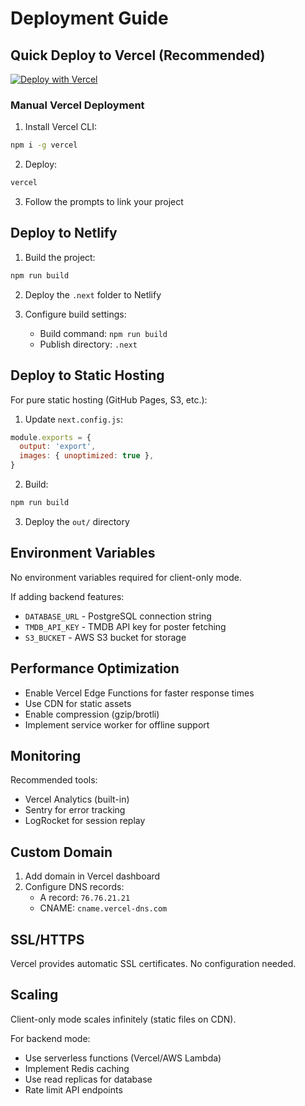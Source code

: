 # Deployment Guide

## Quick Deploy to Vercel (Recommended)

[![Deploy with Vercel](https://vercel.com/button)](https://vercel.com/new/clone?repository-url=https://github.com/yourusername/gitboxd)

### Manual Vercel Deployment

1. Install Vercel CLI:
```bash
npm i -g vercel
```

2. Deploy:
```bash
vercel
```

3. Follow the prompts to link your project

## Deploy to Netlify

1. Build the project:
```bash
npm run build
```

2. Deploy the `.next` folder to Netlify

3. Configure build settings:
   - Build command: `npm run build`
   - Publish directory: `.next`

## Deploy to Static Hosting

For pure static hosting (GitHub Pages, S3, etc.):

1. Update `next.config.js`:
```js
module.exports = {
  output: 'export',
  images: { unoptimized: true },
}
```

2. Build:
```bash
npm run build
```

3. Deploy the `out/` directory

## Environment Variables

No environment variables required for client-only mode.

If adding backend features:
- `DATABASE_URL` - PostgreSQL connection string
- `TMDB_API_KEY` - TMDB API key for poster fetching
- `S3_BUCKET` - AWS S3 bucket for storage

## Performance Optimization

- Enable Vercel Edge Functions for faster response times
- Use CDN for static assets
- Enable compression (gzip/brotli)
- Implement service worker for offline support

## Monitoring

Recommended tools:
- Vercel Analytics (built-in)
- Sentry for error tracking
- LogRocket for session replay

## Custom Domain

1. Add domain in Vercel dashboard
2. Configure DNS records:
   - A record: `76.76.21.21`
   - CNAME: `cname.vercel-dns.com`

## SSL/HTTPS

Vercel provides automatic SSL certificates. No configuration needed.

## Scaling

Client-only mode scales infinitely (static files on CDN).

For backend mode:
- Use serverless functions (Vercel/AWS Lambda)
- Implement Redis caching
- Use read replicas for database
- Rate limit API endpoints
